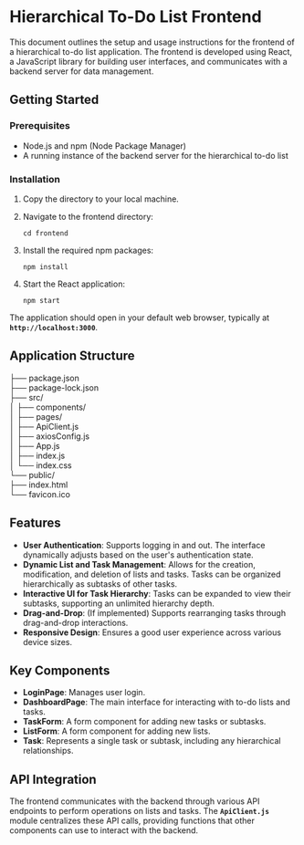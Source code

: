 # **Hierarchical To-Do List Frontend**

This document outlines the setup and usage instructions for the frontend of a hierarchical to-do list application. The frontend is developed using React, a JavaScript library for building user interfaces, and communicates with a backend server for data management.

## **Getting Started**

### **Prerequisites**

- Node.js and npm (Node Package Manager)
- A running instance of the backend server for the hierarchical to-do list

### **Installation**

1. Copy the directory to your local machine.
2. Navigate to the frontend directory:
    
    ```
    cd frontend
    
    ```
    
3. Install the required npm packages:
    
    ```
    npm install
    
    ```
    
4. Start the React application:
    
    ```
    npm start
    
    ```
    

The application should open in your default web browser, typically at **`http://localhost:3000`**.

## **Application Structure**

├── package.json\
├── package-lock.json\
├── src/\
│   ├── components/\
│   ├── pages/\
│   ├── ApiClient.js\
│   ├── axiosConfig.js\
│   ├── App.js\
│   ├── index.js\
│   └── index.css\
└── public/\
    ├── index.html\
    └── favicon.ico

## **Features**

- **User Authentication**: Supports logging in and out. The interface dynamically adjusts based on the user's authentication state.
- **Dynamic List and Task Management**: Allows for the creation, modification, and deletion of lists and tasks. Tasks can be organized hierarchically as subtasks of other tasks.
- **Interactive UI for Task Hierarchy**: Tasks can be expanded to view their subtasks, supporting an unlimited hierarchy depth.
- **Drag-and-Drop**: (If implemented) Supports rearranging tasks through drag-and-drop interactions.
- **Responsive Design**: Ensures a good user experience across various device sizes.

## **Key Components**

- **LoginPage**: Manages user login.
- **DashboardPage**: The main interface for interacting with to-do lists and tasks.
- **TaskForm**: A form component for adding new tasks or subtasks.
- **ListForm**: A form component for adding new lists.
- **Task**: Represents a single task or subtask, including any hierarchical relationships.

## **API Integration**

The frontend communicates with the backend through various API endpoints to perform operations on lists and tasks. The **`ApiClient.js`** module centralizes these API calls, providing functions that other components can use to interact with the backend.